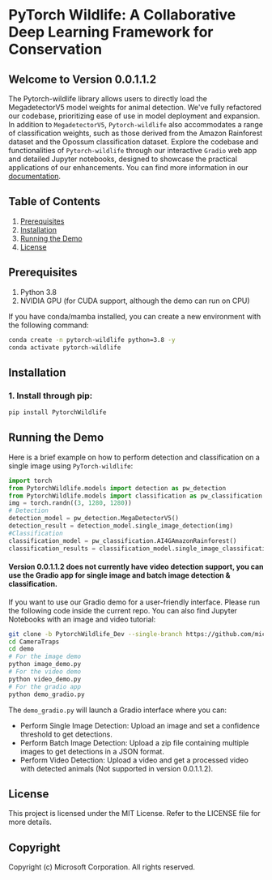# PyTorch Wildlife: A Collaborative Deep Learning Framework for Conservation

## Welcome to Version 0.0.1.1.2

The Pytorch-wildlife library allows users to directly load the MegadetectorV5 model weights for animal detection. We've fully refactored our codebase, prioritizing ease of use in model deployment and expansion. In addition to `MegadetectorV5`, `Pytorch-wildlife` also accommodates a range of classification weights, such as those derived from the Amazon Rainforest dataset and the Opossum classification dataset. Explore the codebase and functionalities of `Pytorch-wildlife` through our interactive `Gradio` web app and detailed Jupyter notebooks, designed to showcase the practical applications of our enhancements. You can find more information in our [documentation](https://cameratraps.readthedocs.io/en/latest/).

## Table of Contents
1. [Prerequisites](#prerequisites)
2. [Installation](#installation) 
3. [Running the Demo](#running-the-demo)
4. [License](#license)
 
## Prerequisites
 
1. Python 3.8 
2. NVIDIA GPU (for CUDA support, although the demo can run on CPU)

If you have conda/mamba installed, you can create a new environment with the following command:
```bash
conda create -n pytorch-wildlife python=3.8 -y
conda activate pytorch-wildlife
```

## Installation
### 1. Install through pip:
```bash
pip install PytorchWildlife
```
## Running the Demo
Here is a brief example on how to perform detection and classification on a single image using `PyTorch-wildlife`:
```python
import torch
from PytorchWildlife.models import detection as pw_detection
from PytorchWildlife.models import classification as pw_classification
img = torch.randn((3, 1280, 1280))
# Detection
detection_model = pw_detection.MegaDetectorV5()
detection_result = detection_model.single_image_detection(img)
#Classification
classification_model = pw_classification.AI4GAmazonRainforest()
classification_results = classification_model.single_image_classification(img)
```

#### Version 0.0.1.1.2 does not currently have video detection support, you can use the Gradio app for single image and batch image detection \& classification.
If you want to use our Gradio demo for a user-friendly interface. Please run the following code inside the current repo. You can also find Jupyter Notebooks with an image and video tutorial:
```bash
git clone -b PytorchWildlife_Dev --single-branch https://github.com/microsoft/CameraTraps.git
cd CameraTraps
cd demo
# For the image demo
python image_demo.py
# For the video demo
python video_demo.py
# For the gradio app
python demo_gradio.py
```
The `demo_gradio.py` will launch a Gradio interface where you can:
- Perform Single Image Detection: Upload an image and set a confidence threshold to get detections.
- Perform Batch Image Detection: Upload a zip file containing multiple images to get detections in a JSON format.
- Perform Video Detection: Upload a video and get a processed video with detected animals (Not supported in version 0.0.1.1.2).
  
## License
This project is licensed under the MIT License. Refer to the LICENSE file for more details.
## Copyright
Copyright (c) Microsoft Corporation. All rights reserved.

